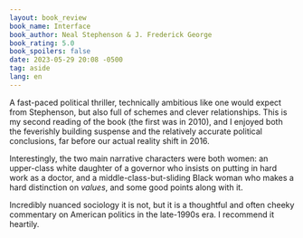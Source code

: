 ```yaml
---
layout: book_review
book_name: Interface
book_author: Neal Stephenson & J. Frederick George
book_rating: 5.0
book_spoilers: false
date: 2023-05-29 20:08 -0500
tag: aside
lang: en
---
```


A fast-paced political thriller, technically ambitious like one would expect
from Stephenson, but also full of schemes and clever relationships. This is my
second reading of the book (the first was in 2010), and I enjoyed both the
feverishly building suspense and the relatively accurate political conclusions,
far before our actual reality shift in 2016.

Interestingly, the two main narrative characters were both women: an upper-class
white daughter of a governor who insists on putting in hard work as a doctor,
and a middle-class-but-sliding Black woman who makes a hard distinction on
_values_, and some good points along with it.

Incredibly nuanced sociology it is not, but it is a thoughtful and often cheeky
commentary on American politics in the late-1990s era. I recommend it heartily.
